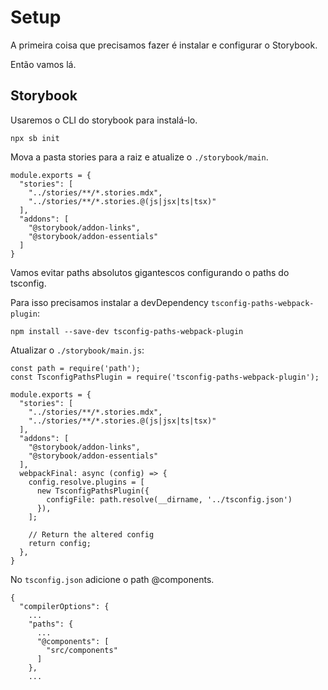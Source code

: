# Setup

A primeira coisa que precisamos fazer é instalar e configurar o Storybook.

Então vamos lá.

## Storybook

Usaremos o CLI do storybook para instalá-lo.

```
npx sb init
```

Mova a pasta stories para a raiz e atualize o `./storybook/main`.

```
module.exports = {
  "stories": [
    "../stories/**/*.stories.mdx",
    "../stories/**/*.stories.@(js|jsx|ts|tsx)"
  ],
  "addons": [
    "@storybook/addon-links",
    "@storybook/addon-essentials"
  ]
}
```

Vamos evitar paths absolutos gigantescos configurando o paths do tsconfig.

Para isso precisamos instalar a devDependency `tsconfig-paths-webpack-plugin`:

```
npm install --save-dev tsconfig-paths-webpack-plugin
```

Atualizar o `./storybook/main.js`:

```
const path = require('path');
const TsconfigPathsPlugin = require('tsconfig-paths-webpack-plugin');

module.exports = {
  "stories": [
    "../stories/**/*.stories.mdx",
    "../stories/**/*.stories.@(js|jsx|ts|tsx)"
  ],
  "addons": [
    "@storybook/addon-links",
    "@storybook/addon-essentials"
  ],
  webpackFinal: async (config) => {
    config.resolve.plugins = [
      new TsconfigPathsPlugin({
        configFile: path.resolve(__dirname, '../tsconfig.json')
      }),
    ];

    // Return the altered config
    return config;
  },
}
```

No `tsconfig.json` adicione o path @components.

```
{
  "compilerOptions": {
    ...
    "paths": {
      ...
      "@components": [
        "src/components"
      ]
    },
    ...
```
